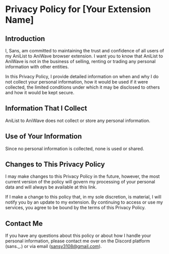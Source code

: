 # Privacy Policy for [Your Extension Name]

## Introduction

I, Sans, am committed to maintaining the trust and confidence of all users of my AniList to AniWave browser extension. I want you to know that AniList to AniWave is not in the business of selling, renting or trading any personal information with other entities.

In this Privacy Policy, I provide detailed information on when and why I do not collect your personal information, how it would be used if it were collected, the limited conditions under which it may be disclosed to others and how it would be kept secure.

## Information That I Collect

AniList to AniWave does not collect or store any personal information.

## Use of Your Information

Since no personal information is collected, none is used or shared.

## Changes to This Privacy Policy

I may make changes to this Privacy Policy in the future, however, the most current version of the policy will govern my processing of your personal data and will always be available at this link.

If I make a change to this policy that, in my sole discretion, is material, I will notify you by an update to my extension. By continuing to access or use my services, you agree to be bound by the terms of this Privacy Policy.

## Contact Me

If you have any questions about this policy or about how I handle your personal information, please contact me over on the Discord platform (sans._.) or via email (sansy3108@gmail.com).
